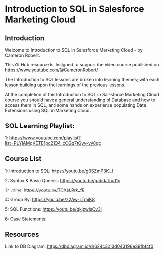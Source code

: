 # Introduction to SQL in Salesforce Marketing Cloud
## Introduction
Welcome to Introduction to SQL in Salesforce Marketing Cloud - by Cameron Robert.

This GitHub resource is designed to support the video course published on https://www.youtube.com/@CameronRobert/

The Introduction to SQL lessons are broken into learning themes; with each lesson building upon the learnings of the previous lessons.

At the completion of this Introduction to SQL in Salesforce Marketing Cloud course you should have a general understanding of Database and how to access them in SQL, and some hands on experience populating Data Extensions using SQL in Marketing Cloud.

## SQL Learning Playlist: 
1: https://www.youtube.com/playlist?list=PLYjAMqKETE1pc21Q4_cCGq7tGyy-vy8qc


## Course List
1: Introduction to SQL: https://youtu.be/g0SZmP3Kl_I

2: Syntax & Basic Queries: https://youtu.be/gabdJIzud1g

3: Joins: https://youtu.be/TCXaLRrk_fE

4: Group By: https://youtu.be/z2Aw-LTmjK8

5: SQL Functions: https://youtu.be/qkjzwIsCy3I

6: Case Statements: 


## Resources
Link to DB Diagram: https://dbdiagram.io/d/624c3313d043196e39fbf4f0
